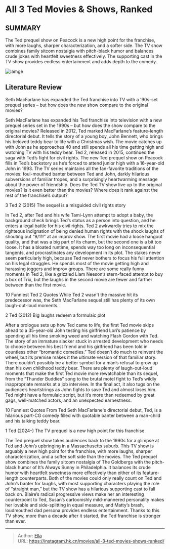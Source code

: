 # All 3 Ted Movies &amp; Shows, Ranked


## SUMMARY 


 The Ted prequel show on Peacock is a new high point for the franchise, with more laughs, sharper characterization, and a softer side. 
 The TV show combines family sitcom nostalgia with pitch-black humor and balances crude jokes with heartfelt sweetness effectively. 
 The supporting cast in the TV show provides endless entertainment and adds depth to the comedy. 

![iamge](https://static1.srcdn.com/wordpress/wp-content/uploads/2024/01/collage-of-blaire-in-the-ted-tv-show-and-mark-wahlberg-in-the-ted-movie.jpg)

## Literature Review

Seth MacFarlane has expanded the Ted franchise into TV with a &#39;90s-set prequel series – but how does the new show compare to the original movies?




Seth MacFarlane has expanded his Ted franchise into television with a new prequel series set in the 1990s – but how does the show compare to the original movies? Released in 2012, Ted marked MacFarlane’s feature-length directorial debut. It tells the story of a young boy, John Bennett, who brings his beloved teddy bear to life with a Christmas wish. The movie catches up with John as he approaches 40 and still spends all his time getting high and watching TV with his teddy bear. Ted 2, released in 2015, continued the saga with Ted’s fight for civil rights.
The new Ted prequel show on Peacock fills in Ted’s backstory as he’s forced to attend junior high with a 16-year-old John in 1993. The TV series maintains all the fan-favorite traditions of the movies: foul-mouthed banter between Ted and John, darkly hilarious subversions of familiar tropes, and a surprisingly heartwarming message about the power of friendship. Does the Ted TV show live up to the original movies? Is it even better than the movies? Where does it rank against the rest of the franchise’s output?









 








 3  Ted 2 (2015) 
The sequel is a misguided civil rights story
        

In Ted 2, after Ted and his wife Tami-Lynn attempt to adopt a baby, the background check brings Ted’s status as a person into question, and he enters a legal battle for his civil rights. Ted 2 awkwardly tries to mix the righteous indignation of being denied human rights with the shock laughs of shouting out “9/11!” at an improv show. The first movie had a loose hangout quality, and that was a big part of its charm, but the second one is a bit too loose. It has a bloated runtime, spends way too long on inconsequential tangents, and procrastinates any development in its plot.
The stakes never seem particularly high, because Ted never bothers to focus his full attention on his legal struggles. He spends most of the movie getting high and harassing joggers and improv groups. There are some really funny moments in Ted 2, like a grizzled Liam Neeson’s stern-faced attempt to buy a box of Trix, but the laughs in the second movie are fewer and farther between than the first movie.
            
 
 10 Funniest Ted 2 Quotes 
While Ted 2 wasn&#39;t the massive hit its predecessor was, the Seth MacFarlane sequel still has plenty of its own laugh-out-loud moments.








 2  Ted (2012) 
Big laughs redeem a formulaic plot
        

After a prologue sets up how Ted came to life, the first Ted movie skips ahead to a 35-year-old John testing his girlfriend Lori’s patience by spending all his time smoking weed and watching Flash Gordon with Ted. The story of an immature slacker stuck in arrested development who needs to choose between his best friend and his girlfriend has been told in countless other “bromantic comedies.” Ted doesn’t do much to reinvent the wheel, but its premise makes it the ultimate version of that familiar story. There couldn’t possibly be a better symbol for a man’s refusal to grow up than his own childhood teddy bear.
There are plenty of laugh-out-loud moments that make the first Ted movie more rewatchable than its sequel, from the “Thunder Buddies” song to the brutal motel fight to Ted’s wildly inappropriate remarks at a job interview. In the final act, it also tugs on the audience’s heartstrings as John fights to save Ted and almost loses him. Ted might have a formulaic script, but it’s more than redeemed by great gags, well-matched actors, and an unexpected earnestness.
            
 
 10 Funniest Quotes From Ted 
Seth MacFarlane&#39;s directorial debut, Ted, is a hilarious part-CG comedy filled with quotable banter between a man-child and his talking teddy bear.








 1  Ted (2024–) 
The TV prequel is a new high point for this franchise


 







The Ted prequel show takes audiences back to the 1990s for a glimpse at Ted and John’s upbringing in a Massachusetts suburb. This TV show is arguably a new high point for the franchise, with more laughs, sharper characterization, and a softer soft side than the movies. The Ted prequel show combines the family sitcom nostalgia of The Goldbergs with the pitch-black humor of It’s Always Sunny in Philadelphia. It balances its crude humor with heartfelt sweetness more effectively than either of its feature-length counterparts.
Both of the movies could only really count on Ted and John’s banter for laughs, with most supporting characters playing the role of “straight man,” but the TV show has a hilarious supporting cast to fall back on. Blaire’s radical progressive views make her an interesting counterpoint to Ted, Susan’s cartoonishly mild-mannered personality makes her lovable and side-splitting in equal measure, and Matty’s brash, loudmouthed dad persona provides endless entertainment. Thanks to this TV show, more than a decade after it started, the Ted franchise is stronger than ever.

---

> Author: [Ella](https://instagram.hk.cn/)  
> URL: https://instagram.hk.cn/movies/all-3-ted-movies-shows-ranked/  

